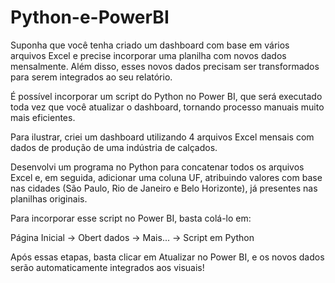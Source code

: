 # Python-e-PowerBI
Suponha que você tenha criado um dashboard com base em vários arquivos Excel e precise incorporar uma planilha com novos dados mensalmente. Além disso, esses novos dados precisam ser transformados para serem integrados ao seu relatório.

É possível incorporar um script do Python no Power BI, que será executado toda vez que você atualizar o dashboard, tornando processo manuais muito mais eficientes.

Para ilustrar, criei um dashboard utilizando 4 arquivos Excel mensais com dados de produção de uma indústria de calçados. 

Desenvolvi um programa no Python para concatenar todos os arquivos Excel e, em seguida, adicionar uma coluna UF, atribuindo valores com base nas cidades (São Paulo, Rio de Janeiro e Belo Horizonte), já presentes nas planilhas originais.

Para incorporar esse script no Power BI, basta colá-lo em:

Página Inicial -> Obert dados -> Mais... -> Script em Python

Após essas etapas, basta clicar em Atualizar no Power BI, e os novos dados serão automaticamente integrados aos visuais!
